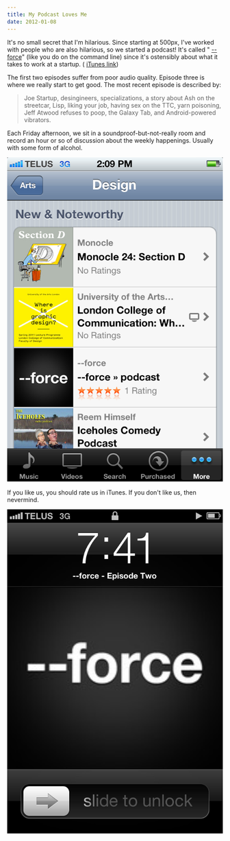 ```yaml
---
title: My Podcast Loves Me
date: 2012-01-08
---
```


It's no small secret that I'm hilarious. Since starting at 500px, I've worked with people who are also hilarious, so we started a podcast! It's called " [--force](http://dashdashforce.me/)" (like you do on the command line) since it's ostensibly about what it takes to work at a startup. ( [iTunes link](http://itunes.apple.com/us/podcast//id486218686))

The first two episodes suffer from poor audio quality. Episode three is where we really start to get good. The most recent episode is described by:

> Joe Startup, desingineers, specializations, a story about Ash on the streetcar, Lisp, liking your job, having sex on the TTC, yarn poisoning, Jeff Atwood refuses to poop, the Galaxy Tab, and Android-powered vibrators.

Each Friday afternoon, we sit in a soundproof-but-not-really room and record an hour or so of discussion about the weekly happenings. Usually with some form of alcohol.

![](E5030DBEEB8D44E9AFF8FEBAF744B543.png)

If you like us, you should rate us in iTunes. If you don't like us, then nevermind.

![](C0A05AB96EE7485889DB7A88C7FA6ED3.png)
